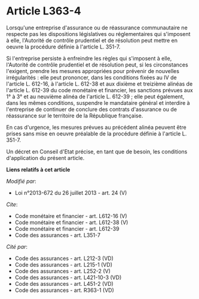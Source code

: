 # Article L363-4

Lorsqu'une entreprise d'assurance ou de réassurance communautaire ne respecte pas les dispositions législatives ou
réglementaires qui s'imposent à elle, l'Autorité de contrôle prudentiel et de résolution peut mettre en oeuvre la procédure
définie à l'article L. 351-7. 

Si l'entreprise persiste à enfreindre les règles qui s'imposent à elle, l'Autorité de contrôle prudentiel et de résolution
peut, si les circonstances l'exigent, prendre les mesures appropriées pour prévenir de nouvelles irrégularités : elle peut
prononcer, dans les conditions fixées au IV de l'article L. 612-16, à l'article L. 612-38 et aux dixième et treizième alinéas
de l'article L. 612-39 du code monétaire et financier, les sanctions prévues aux 1° à 3° et au neuvième alinéa de l'article
L. 612-39 ; elle peut également, dans les mêmes conditions, suspendre le mandataire général et interdire à l'entreprise de
continuer de conclure des contrats d'assurance ou de réassurance sur le territoire de la République française. 

En cas d'urgence, les mesures prévues au précédent alinéa peuvent être prises sans mise en oeuvre préalable de la procédure
définie à l'article L. 351-7. 

Un décret en Conseil d'Etat précise, en tant que de besoin, les conditions d'application du présent article.

**Liens relatifs à cet article**

_Modifié par_:

  - Loi n°2013-672 du 26 juillet 2013 - art. 24 (V)

_Cite_:

  - Code monétaire et financier - art. L612-16 (V)
  - Code monétaire et financier - art. L612-38 (V)
  - Code monétaire et financier - art. L612-39
  - Code des assurances - art. L351-7

_Cité par_:

  - Code des assurances - art. L212-3 (VD)
  - Code des assurances - art. L215-1 (VD)
  - Code des assurances - art. L252-2 (V)
  - Code des assurances - art. L421-10-3 (VD)
  - Code des assurances - art. L451-2 (VD)
  - Code des assurances - art. R363-1 (VD)
